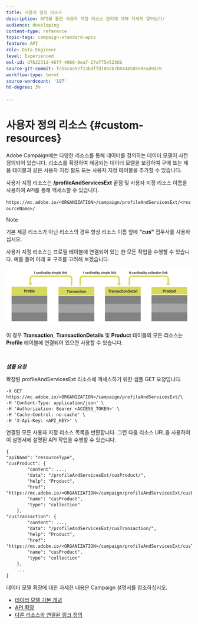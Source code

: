 ```yaml
---
title: 사용자 정의 리소스
description: API를 통한 사용자 지정 리소스 관리에 대해 자세히 알아보기/
audience: developing
content-type: reference
topic-tags: campaign-standard-apis
feature: API
role: Data Engineer
level: Experienced
exl-id: d7b2231d-46ff-4966-9ea7-27a775e5236b
source-git-commit: fcb5c4a92f23bdffd1082b7b044b5859dead9d70
workflow-type: tm+mt
source-wordcount: '197'
ht-degree: 3%

---
```


# 사용자 정의 리소스 {#custom-resources}

Adobe Campaign에는 다양한 리소스를 통해 데이터를 정의하는 데이터 모델이 사전 정의되어 있습니다. 리소스를 확장하여 제공되는 데이터 모델을 보강하여 구매 또는 제품 테이블과 같은 사용자 지정 필드 또는 사용자 지정 테이블을 추가할 수 있습니다.

사용자 지정 리소스는 **/profileAndServicesExt** 끝점 및 사용자 지정 리소스 이름을 사용하여 API를 통해 액세스할 수 있습니다.

`https://mc.adobe.io/<ORGANIZATION>/campaign/profileAndServicesExt/<resourceName>/`

>[!NOTE]
>
>기본 제공 리소스가 아닌 리소스의 경우 항상 리소스 이름 앞에 <b>&quot;cus&quot;</b> 접두사를 사용하십시오.

사용자 지정 리소스는 프로필 테이블에 연결되어 있는 한 모든 작업을 수행할 수 있습니다. 예를 들어 아래 표 구조를 고려해 보겠습니다.

![대체 텍스트](assets/cusresources.png)

이 경우 **Transaction**, **TransactionDetails** 및 **Product** 테이블의 모든 리소스는 **Profile** 테이블에 연결되어 있으면 사용할 수 있습니다.

<br/>

***샘플 요청***

확장된 profileAndServicesExt 리소스에 액세스하기 위한 샘플 GET 요청입니다.

```
-X GET https://mc.adobe.io/<ORGANIZATION>/campaign/profileAndServicesExt/\
-H 'Content-Type: application/json' \
-H 'Authorization: Bearer <ACCESS_TOKEN>' \
-H 'Cache-Control: no-cache' \
-H 'X-Api-Key: <API_KEY>' \
```

연결된 모든 사용자 지정 리소스 목록을 반환합니다. 그런 다음 리소스 URL을 사용하여 이 설명서에 설명된 API 작업을 수행할 수 있습니다.

```
{
"apiName": "resourceType",
"cusProduct": {
        "content": ...,
        "data": "/profileAndServicesExt/cusProduct/",
        "help": "Product",
        "href": "https://mc.adobe.io/<ORGANIZATION>/campaign/profileAndServicesExt/cusProduct/metadata",
        "name": "cusProduct",
        "type": "collection"
    },
"cusTransaction": {
        "content": ...,
        "data": "/profileAndServicesExt/cusTransaction/",
        "help": "Product",
        "href": "https://mc.adobe.io/<ORGANIZATION>/campaign/profileAndServicesExt/cusTransaction/metadata",
        "name": "cusProduct",
        "type": "collection"
    },
    ...
}
```

데이터 모델 확장에 대한 자세한 내용은 Campaign 설명서를 참조하십시오.

* [데이터 모델 기본 개념](../../developing/using/data-model-concepts.md)
* [API 확장](../../developing/using/about-extending-the-api.md)
* [다른 리소스와 연결된 링크 정의](https://helpx.adobe.com/campaign/standard/developing/using/configuring-the-resource-s-data-structure.html#defining-links-with-other-resources)
